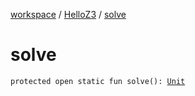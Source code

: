 [workspace](../index.md) / [HelloZ3](index.md) / [solve](./solve.md)

# solve

`protected open static fun solve(): `[`Unit`](https://kotlinlang.org/api/latest/jvm/stdlib/kotlin/-unit/index.html)